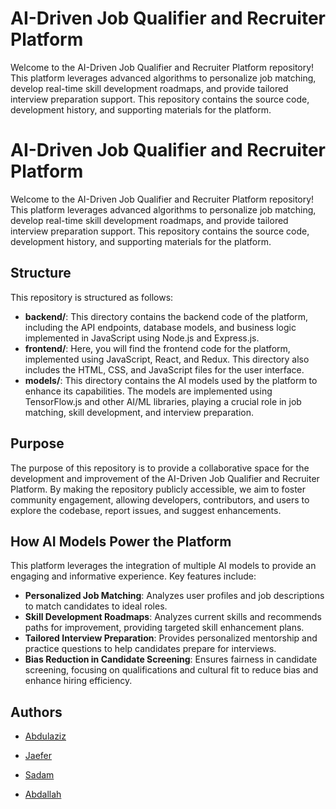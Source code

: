 
# AI-Driven Job Qualifier and Recruiter Platform

Welcome to the AI-Driven Job Qualifier and Recruiter Platform repository! This platform leverages advanced algorithms to personalize job matching, develop real-time skill development roadmaps, and provide tailored interview preparation support. This repository contains the source code, development history, and supporting materials for the platform.



# AI-Driven Job Qualifier and Recruiter Platform

Welcome to the AI-Driven Job Qualifier and Recruiter Platform repository! This platform leverages advanced algorithms to personalize job matching, develop real-time skill development roadmaps, and provide tailored interview preparation support. This repository contains the source code, development history, and supporting materials for the platform.




## Structure

This repository is structured as follows:

- **backend/**: This directory contains the backend code of the platform, including the API endpoints, database models, and business logic implemented in JavaScript using Node.js and Express.js.
- **frontend/**: Here, you will find the frontend code for the platform, implemented using JavaScript, React, and Redux. This directory also includes the HTML, CSS, and JavaScript files for the user interface.
- **models/**: This directory contains the AI models used by the platform to enhance its capabilities. The models are implemented using TensorFlow.js and other AI/ML libraries, playing a crucial role in job matching, skill development, and interview preparation.

## Purpose

The purpose of this repository is to provide a collaborative space for the development and improvement of the AI-Driven Job Qualifier and Recruiter Platform. By making the repository publicly accessible, we aim to foster community engagement, allowing developers, contributors, and users to explore the codebase, report issues, and suggest enhancements.

## How AI Models Power the Platform

This platform leverages the integration of multiple AI models to provide an engaging and informative experience. Key features include:

- **Personalized Job Matching**: Analyzes user profiles and job descriptions to match candidates to ideal roles.
- **Skill Development Roadmaps**: Analyzes current skills and recommends paths for improvement, providing targeted skill enhancement plans.
- **Tailored Interview Preparation**: Provides personalized mentorship and practice questions to help candidates prepare for interviews.
- **Bias Reduction in Candidate Screening**: Ensures fairness in candidate screening, focusing on qualifications and cultural fit to reduce bias and enhance hiring efficiency.
## Authors

- [Abdulaziz](https://www.github.com/Abdulazizgr)

- [Jaefer](https://github.com/Jaefer-Kemal)

- [Sadam](https://github.com/Urz1)

- [Abdallah](https://github.com/Abd453)

